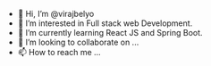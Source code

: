 - 👋 Hi, I’m @virajbelyo
- 👀 I’m interested in Full stack web Development.
- 🌱 I’m currently learning React JS and Spring Boot.
- 💞️ I’m looking to collaborate on ...
- 📫 How to reach me ...

<!---
virajbelyo/virajbelyo is a ✨ special ✨ repository because its `README.md` (this file) appears on your GitHub profile.
You can click the Preview link to take a look at your changes.
--->

